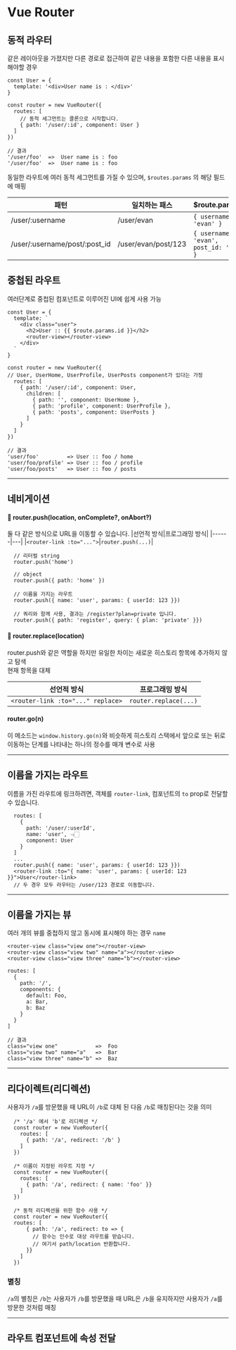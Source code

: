 # Vue Router

## 동적 라우터
같은 레이아웃을 가졌지만 다른 경로로 접근하여 같은 내용을 포함한 다른 내용을 표시해야할 경우
```
const User = {
  template: '<div>User name is : </div>'
}

const router = new VueRouter({
  routes: [
    // 동적 세그먼트는 콜론으로 시작합니다.
    { path: '/user/:id', component: User }
  ]
})

// 결과
'/user/foo'  =>  User name is : foo
'/user/foo'  =>  User name is : foo
```
동일한 라우트에 여러 동적 세그먼트를 가질 수 있으며, ```$routes.params``` 의 해당 필드에 매핑

|패턴|일치하는 패스|$route.params|
|------|---|---|
|/user/:username|	/user/evan|```{ username: 'evan' }```|
|/user/:username/post/:post_id|/user/evan/post/123|```{ username: 'evan', post_id: '123' }```|

## 중첩된 라우트
여러단계로 중첩된 컴포넌트로 이루어진 UI에 쉽게 사용 가능
```
const User = {
  template: `
    <div class="user">
      <h2>User :: {{ $route.params.id }}</h2>
      <router-view></router-view>
    </div>
  `
}

const router = new VueRouter({
// User, UserHome, UserProfile, UserPosts component가 있다는 가정
  routes: [
    { path: '/user/:id', component: User,
      children: [
        { path: '', component: UserHome }, 
        { path: 'profile', component: UserProfile },
        { path: 'posts', component: UserPosts }
      ]
    }
  ]
})

// 결과
'user/foo'         => User :: foo / home
'user/foo/profile' => User :: foo / profile
'user/foo/posts'   => User :: foo / posts
```

-------------


## 네비게이션

#### 🔹 router.push(location, onComplete?, onAbort?)
둘 다 같은 방식으로 URL을 이동할 수 있습니다.
|선언적 방식|프로그래밍 방식|
|------|---|
|```<router-link :to="...">```|```router.push(...)```|

```
  // 리터럴 string
  router.push('home')

  // object
  router.push({ path: 'home' })

  // 이름을 가지는 라우트
  router.push({ name: 'user', params: { userId: 123 }})

  // 쿼리와 함께 사용, 결과는 /register?plan=private 입니다.
  router.push({ path: 'register', query: { plan: 'private' }})
```

#### 🔹 router.replace(location)
router.push와 같은 역할을 하지만 유일한 차이는 새로운 히스토리 항목에 추가하지 않고 탐색 <br />
현재 항목을 대체

|선언적 방식|프로그래밍 방식|
|------|---|
|```<router-link :to="..." replace>```|```router.replace(...)```|

#### router.go(n)
이 메소드는 ```window.history.go(n)```와 비슷하게 히스토리 스택에서 앞으로 또는 뒤로 이동하는 단계를 나타내는 하나의 정수를 매개 변수로 사용

-----------

## 이름을 가지는 라우트
이름을 가진 라우트에 링크하려면, 객체를 ```router-link```, 컴포넌트의 ```to``` prop로 전달할 수 있습니다.
```
  routes: [
    {
      path: '/user/:userId',
      name: 'user', 👈🏻
      component: User
    }
  ]
  ...
  router.push({ name: 'user', params: { userId: 123 }})
  <router-link :to="{ name: 'user', params: { userId: 123 }}">User</router-link>
  // 두 경우 모두 라우터는 /user/123 경로로 이동합니다.
```

-----------
## 이름을 가지는 뷰
여러 개의 뷰를 중첩하지 않고 동시에 표시해야 하는 경우 ```name```
```
<router-view class="view one"></router-view>
<router-view class="view two" name="a"></router-view>
<router-view class="view three" name="b"></router-view>

routes: [
  {
    path: '/',
    components: {
      default: Foo,
      a: Bar,
      b: Baz
    }
  }
]

// 결과
class="view one"            =>  Foo
class="view two" name="a"   =>  Bar
class="view three" name="b" =>  Baz
```

-----------

## 리다이렉트(리디렉션)
사용자가 `/a`를 방문했을 때 URL이 `/b`로 대체 된 다음 `/b`로 매칭된다는 것을 의미
```
  /* '/a' 에서 'b'로 리디렉션 */
  const router = new VueRouter({
    routes: [
      { path: '/a', redirect: '/b' }
    ]
  })
  
  /* 이름이 지정된 라우트 지정 */
  const router = new VueRouter({
    routes: [
      { path: '/a', redirect: { name: 'foo' }}
    ]
  })
  
  /* 동적 리디렉션을 위한 함수 사용 */
  const router = new VueRouter({
  routes: [
      { path: '/a', redirect: to => {
        // 함수는 인수로 대상 라우트를 받습니다.
        // 여기서 path/location 반환합니다.
      }}
    ]
  })
```

### 별칭
`/a`의 별칭은 `/b`는 사용자가 `/b`를 방문했을 때 URL은 `/b`을 유지하지만 사용자가 `/a`를 방문한 것처럼 매칭

-----------------


## 라우트 컴포넌트에 속성 전달







